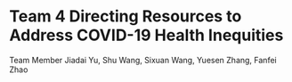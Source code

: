 # Team 4 Directing Resources to Address COVID-19 Health Inequities
Team Member 
Jiadai Yu, Shu Wang, Sixuan Wang, Yuesen Zhang, Fanfei Zhao
